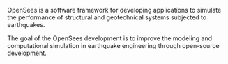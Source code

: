 OpenSees is a software framework for developing applications to simulate the performance of structural and geotechnical systems subjected to earthquakes.

The goal of the OpenSees development is to improve the modeling and computational simulation in earthquake engineering through open-source development. 
